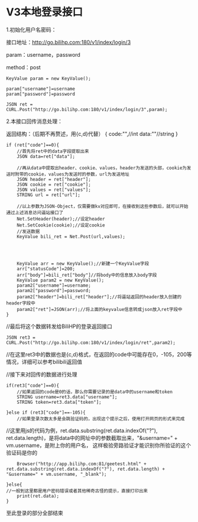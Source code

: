 # V3本地登录接口


1.初始化用户名密码：

接口地址：http://go.bilihp.com:180/v1/index/login/3

param：username，password

method：post

    KeyValue param = new KeyValue();
    
    param["username"]=username
    param["password"]=password

    JSON ret = CURL.Post("http://go.bilihp.com:180/v1/index/login/3",param);




2.本接口回传消息处理：

返回结构：（后期不再赘述，用{c,d}代替）
{
    code:"",//int
    data:""//string
}


    if (ret["code"]==0){
        //首先将ret中的data字段提取出来
        JSON data=ret["data"];
        
        //再从data中提取出header、cookie、values，header为发送的头部，cookie为发送时附带的cookie，values为发送时的参数，url为发送地址
        JSON header = ret["header"];
        JSON cookie = ret["cookie"];
        JSON values = ret["values"];
        STRING url = ret["url"];
        
        //以上参数为JSON-Object，仅需要做kv对应即可，在接收到这些参数后，就可以开始通过上述消息访问逼站接口了
        Net.SetHeader(header);//设定header
        Net.SetCookie(cookie);//设定cookie
        //发送数据
        KeyValue bili_ret = Net.Post(url,values);
        
        
        
        
        KeyValue arr = new KeyValue();//新建一个KeyValue字段
        arr["statusCode"]=200;
        arr["body"]=bili_ret["body"]//将body中的信息放入body字段
        KeyValue param2 = new KeyValue();
        param2["username"]=username;
        param2["password"]=password;
        param2["header"]=bili_ret["header"];//将逼站返回的header放入创建的header字段中
        param2["ret"]=JSON(arr);//将上面的keyvalue信息转成json放入ret字段中
    }




//最后将这个数据转发给BiliHP的登录返回接口

    JSON ret3 = CURL.Post("http://go.bilihp.com:180/v1/index/login/ret",param2);


//在这里ret3中的数据也是{c,d}格式，在返回的code中可能存在0，-105，200等情况，详细可以参考bilibili返回值

//接下来对回传的数据进行处理



    if(ret3["code"]==0){
        //如果返回的code是0的话，那么你需要记录的是data中的username和token
        STRING username=ret3.data["username"];
        STRING token=ret3.data["token"];
        
    }else if (ret3["code"]==-105){
        //如果登录次数太多是会跳验证码的，出现这个提示之后，使用打开网页的形式来完成
   //这里用js的代码为例，ret.data.substring(ret.data.indexOf("?"), ret.data.length)，是将data中的网址中的参数截取出来，"&username=" + vm.username，是附上你的用户名，
        这样极验旁路验证才能识别你所验证的这个验证码是你的
        
        Browser("http://app.bilihp.com:81/geetest.html" + ret.data.substring(ret.data.indexOf("?"), ret.data.length) + "&username=" + vm.username, "_blank");
   
    }else{
    //一般到这里都是用户密码错误或者其他稀奇古怪的提示，直接打印出来
        print(ret.data);
    }



至此登录的部分全部结束